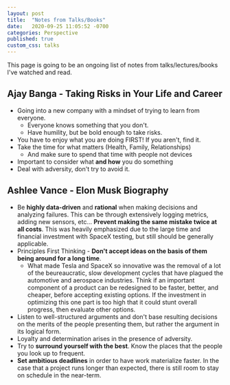 ```yaml
---
layout: post
title:  "Notes from Talks/Books"
date:   2020-09-25 11:05:52 -0700
categories: Perspective
published: true
custom_css: talks
---
```

This page is going to be an ongoing list of notes from talks/lectures/books I've watched and read.

## Ajay Banga - Taking Risks in Your Life and Career
- Going into a new company with a mindset of trying to learn from everyone.
    - Everyone knows something that you don't.
    - Have humility, but be bold enough to take risks.
- You have to enjoy what you are doing FIRST! If you aren't, find it.
- Take the time for what matters (Health, Family, Relationships)
    - And make sure to spend that time with people not devices
- Important to consider what **and how** you do something
- Deal with adversity, don't try to avoid it.  

## Ashlee Vance - Elon Musk Biography
- Be **highly data-driven** and **rational** when making decisions and analyzing failures. This can be through extensively logging metrics, adding new sensors, etc... **Prevent making the same mistake twice at all costs**.
This was heavily emphasized due to the large time and financial investment with SpaceX testing, but still should be generally applicable.
- Principles First Thinking - **Don't accept ideas on the basis of them being around for a long time**. 
    - What made Tesla and SpaceX so innovative was the removal of a lot of the beureaucratic, slow development cycles that have plagued the automotive and aerospace industries. Think if an important component of a product can be redesigned to be faster, better, and cheaper, before accepting existing options. If the investment in optimizing this one part is too high that it could stunt overall progress, then evaluate other options.
- Listen to well-structured arguments and don't base resulting decisions on the merits of the people presenting them, but rather the argument in its logical form.
- Loyalty and determination arises in the presence of adversity.
- Try to **surround yourself with the best**. Know the places that the people you look up to frequent.
- **Set ambitious deadlines** in order to have work materialize faster. In the case that
a project runs longer than expected, there is still room to stay on schedule in the near-term. 

